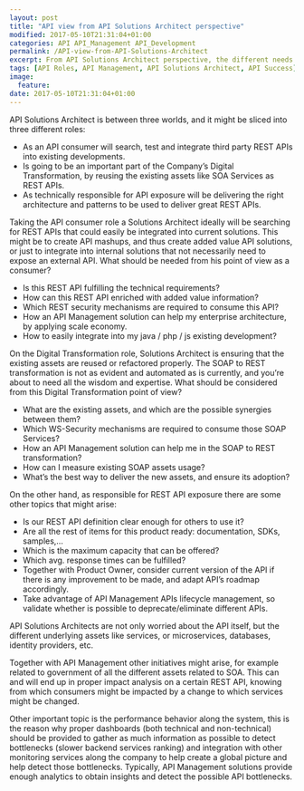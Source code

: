 ```yaml
---
layout: post
title: "API view from API Solutions Architect perspective"
modified: 2017-05-10T21:31:04+01:00
categories: API API_Management API_Development
permalink: /API-view-from-API-Solutions-Architect
excerpt: From API Solutions Architect perspective, the different needs for a successful API Management implementation
tags: [API Roles, API Management, API Solutions Architect, API Success]
image:
  feature:
date: 2017-05-10T21:31:04+01:00
---
```


API Solutions Architect is between three worlds, and it might be sliced into three different roles:

+ As an API consumer will search, test and integrate third party REST APIs into existing developments.
+	Is going to be an important part of the Company’s Digital Transformation, by reusing the existing assets like SOA Services as REST APIs.
+	As technically responsible for API exposure will be delivering the right architecture and patterns to be used to deliver great REST APIs.

Taking the API consumer role a Solutions Architect ideally will be searching for REST APIs that could easily be integrated into current solutions. This might be to create API mashups, and thus create added value API solutions, or just to integrate into internal solutions that not necessarily need to expose an external API. What should be needed from his point of view as a consumer?
+	Is this REST API fulfilling the technical requirements?
+	How can this REST API enriched with added value information?
+	Which REST security mechanisms are required to consume this API?
+	How an API Management solution can help my enterprise architecture, by applying scale economy.
+	How to easily integrate into my java / php / js existing development?

On the Digital Transformation role, Solutions Architect is ensuring that the existing assets are reused or refactored properly. The SOAP to REST transformation is not as evident and automated as is currently, and you’re about to need all the wisdom and expertise. What should be considered from this Digital Transformation point of view?
+	What are the existing assets, and which are the possible synergies between them?
+	Which WS-Security mechanisms are required to consume those SOAP Services?
+	How an API Management solution can help me in the SOAP to REST transformation?
+	How can I measure existing SOAP assets usage?
+	What’s the best way to deliver the new assets, and ensure its adoption?


On the other hand, as responsible for REST API exposure there are some other topics that might arise:
+	Is our REST API definition clear enough for others to use it?
+	Are all the rest of items for this product ready: documentation, SDKs, samples,…
+	Which is the maximum capacity that can be offered?
+	Which avg. response times can be fulfilled?
+	Together with Product Owner, consider current version of the API if there is any improvement to be made, and adapt API’s roadmap accordingly.
+	Take advantage of API Management APIs lifecycle management, so validate whether is possible to deprecate/eliminate different APIs.

API Solutions Architects are not only worried about the API itself, but the different underlying assets like services, or microservices, databases, identity providers, etc.

Together with API Management other initiatives might arise, for example related to government of all the different assets related to SOA. This can and will end up in proper impact analysis on a certain REST API, knowing from which consumers might be impacted by a change to which services might be changed.

Other important topic is the performance behavior along the system, this is the reason why proper dashboards (both technical and non-technical) should be provided to gather as much information as possible to detect bottlenecks (slower backend services ranking) and integration with other monitoring services along the company to help create a global picture and help detect those bottlenecks. Typically, API Management solutions provide enough analytics to obtain insights and detect the possible API bottlenecks.
